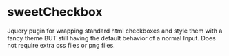 sweetCheckbox
==============

Jquery pugin for wrapping standard html checkboxes and style them with a fancy theme BUT still having the default behavior of a normal Input.
Does not require extra css files or png files.